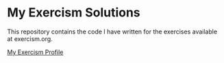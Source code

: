# My Exercism Solutions

This repository contains the code I have written for the exercises available at exercism.org.

[My Exercism Profile](https://exercism.org/profiles/BenjaminGale)
